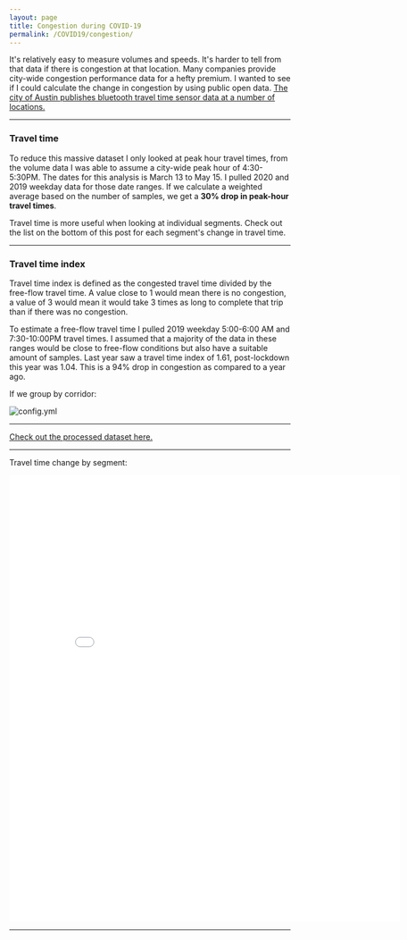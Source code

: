 ```yaml
---
layout: page
title: Congestion during COVID-19
permalink: /COVID19/congestion/
---
```


It's relatively easy to measure volumes and speeds. It's harder to tell from that data if there is congestion at that location. Many companies provide city-wide congestion performance data for a hefty premium. I wanted to see if I could calculate the change in congestion by using public open data. [The city of Austin publishes bluetooth travel time sensor data at a number of locations.](https://data.austintexas.gov/Transportation-and-Mobility/Bluetooth-Travel-Sensors-Traffic-Match-Summary-Rec/v7zg-5jg9)

***

### Travel time

To reduce this massive dataset I only looked at peak hour travel times, from the volume data I was able to assume a city-wide peak hour of 4:30-5:30PM. The dates for this analysis is March 13 to May 15. I pulled 2020 and 2019 weekday data for those date ranges. If we calculate a weighted average based on the number of samples, we get a **30% drop in peak-hour travel times**. 

Travel time is more useful when looking at individual segments. Check out the list on the bottom of this post for each segment's change in travel time. 

***

### Travel time index

Travel time index is defined as the congested travel time divided by the free-flow travel time. A value close to 1 would mean there is no congestion, a value of 3 would mean it would take 3 times as long to complete that trip than if there was no congestion. 

To estimate a free-flow travel time I pulled 2019 weekday 5:00-6:00 AM and 7:30-10:00PM travel times. I assumed that a majority of the data in these ranges would be close to free-flow conditions but also have a suitable amount of samples. Last year saw a travel time index of 1.61, post-lockdown this year was 1.04. This is a 94% drop in congestion as compared to a year ago. 

If we group by corridor:

![config.yml]({{site.baseurl}}images/Slopegraph_final.png) 


***

[Check out the processed dataset here.](https://github.com/Charlie-Henry/ModalShift/blob/master/Travel%20Time%20data.csv)

***

Travel time change by segment:

<iframe width="700" height="800" frameborder="0" scrolling="yes" src="//plotly.com/~charlie2343/72.embed?link=false"></iframe>

***
